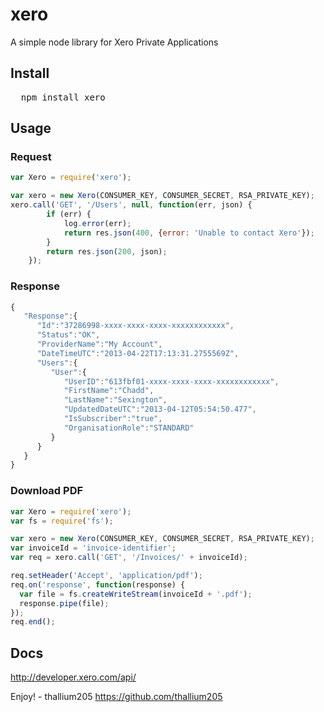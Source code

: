 # xero
 A simple node library for Xero Private Applications

## Install
<pre>
  npm install xero
</pre>
## Usage
### Request
```javascript
var Xero = require('xero');

var xero = new Xero(CONSUMER_KEY, CONSUMER_SECRET, RSA_PRIVATE_KEY);
xero.call('GET', '/Users', null, function(err, json) {
        if (err) {
            log.error(err);
            return res.json(400, {error: 'Unable to contact Xero'});
        }
        return res.json(200, json);
    });
```
### Response
```javascript
{
   "Response":{
      "Id":"37286998-xxxx-xxxx-xxxx-xxxxxxxxxxxx",
      "Status":"OK",
      "ProviderName":"My Account",
      "DateTimeUTC":"2013-04-22T17:13:31.2755569Z",
      "Users":{
         "User":{
            "UserID":"613fbf01-xxxx-xxxx-xxxx-xxxxxxxxxxxx",
            "FirstName":"Chadd",
            "LastName":"Sexington",
            "UpdatedDateUTC":"2013-04-12T05:54:50.477",
            "IsSubscriber":"true",
            "OrganisationRole":"STANDARD"
         }
      }
   }
}
```

### Download PDF
```javascript
var Xero = require('xero');
var fs = require('fs');

var xero = new Xero(CONSUMER_KEY, CONSUMER_SECRET, RSA_PRIVATE_KEY);
var invoiceId = 'invoice-identifier';
var req = xero.call('GET', '/Invoices/' + invoiceId);

req.setHeader('Accept', 'application/pdf');
req.on('response', function(response) {
  var file = fs.createWriteStream(invoiceId + '.pdf');
  response.pipe(file);
});
req.end();
```

## Docs
http://developer.xero.com/api/

Enjoy! - thallium205 <https://github.com/thallium205>
